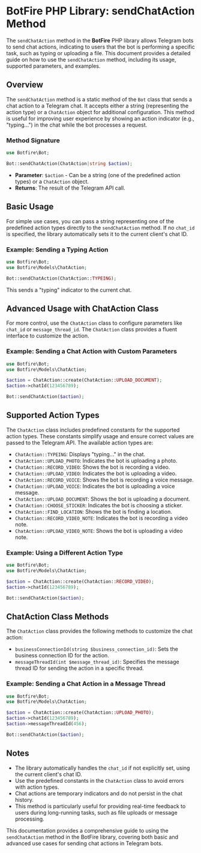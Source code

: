 # BotFire PHP Library: sendChatAction Method

The `sendChatAction` method in the **BotFire** PHP library allows Telegram bots to send chat actions, indicating to users that the bot is performing a specific task, such as typing or uploading a file. This document provides a detailed guide on how to use the `sendChatAction` method, including its usage, supported parameters, and examples.

## Overview

The `sendChatAction` method is a static method of the `Bot` class that sends a chat action to a Telegram chat. It accepts either a string (representing the action type) or a `ChatAction` object for additional configuration. This method is useful for improving user experience by showing an action indicator (e.g., "typing...") in the chat while the bot processes a request.

### Method Signature

```php
use Botfire\Bot;

Bot::sendChatAction(ChatAction|string $action);
```

- **Parameter**: `$action` - Can be a string (one of the predefined action types) or a `ChatAction` object.
- **Returns**: The result of the Telegram API call.

## Basic Usage

For simple use cases, you can pass a string representing one of the predefined action types directly to the `sendChatAction` method. If no `chat_id` is specified, the library automatically sets it to the current client's chat ID.

### Example: Sending a Typing Action

```php
use Botfire\Bot;
use Botfire\Models\ChatAction;

Bot::sendChatAction(ChatAction::TYPEING);
```

This sends a "typing" indicator to the current chat.

## Advanced Usage with ChatAction Class

For more control, use the `ChatAction` class to configure parameters like `chat_id` or `message_thread_id`. The `ChatAction` class provides a fluent interface to customize the action.

### Example: Sending a Chat Action with Custom Parameters

```php
use Botfire\Bot;
use Botfire\Models\ChatAction;

$action = ChatAction::create(ChatAction::UPLOAD_DOCUMENT);
$action->chatId(123456789);

Bot::sendChatAction($action);
```

## Supported Action Types

The `ChatAction` class includes predefined constants for the supported action types. These constants simplify usage and ensure correct values are passed to the Telegram API. The available action types are:

- `ChatAction::TYPEING`: Displays "typing..." in the chat.
- `ChatAction::UPLOAD_PHOTO`: Indicates the bot is uploading a photo.
- `ChatAction::RECORD_VIDEO`: Shows the bot is recording a video.
- `ChatAction::UPLOAD_VIDEO`: Indicates the bot is uploading a video.
- `ChatAction::RECORD_VOICE`: Shows the bot is recording a voice message.
- `ChatAction::UPLOAD_VOICE`: Indicates the bot is uploading a voice message.
- `ChatAction::UPLOAD_DOCUMENT`: Shows the bot is uploading a document.
- `ChatAction::CHOOSE_STICKER`: Indicates the bot is choosing a sticker.
- `ChatAction::FIND_LOCATION`: Shows the bot is finding a location.
- `ChatAction::RECORD_VIDEO_NOTE`: Indicates the bot is recording a video note.
- `ChatAction::UPLOAD_VIDEO_NOTE`: Shows the bot is uploading a video note.

### Example: Using a Different Action Type

```php
use Botfire\Bot;
use Botfire\Models\ChatAction;

$action = ChatAction::create(ChatAction::RECORD_VIDEO);
$action->chatId(123456789);

Bot::sendChatAction($action);
```

## ChatAction Class Methods

The `ChatAction` class provides the following methods to customize the chat action:

- `businessConnectionId(string $business_connection_id)`: Sets the business connection ID for the action.
- `messageThreadId(int $message_thread_id)`: Specifies the message thread ID for sending the action in a specific thread.

### Example: Sending a Chat Action in a Message Thread

```php
use Botfire\Bot;
use Botfire\Models\ChatAction;

$action = ChatAction::create(ChatAction::UPLOAD_PHOTO);
$action->chatId(123456789);
$action->messageThreadId(456);

Bot::sendChatAction($action);
```

## Notes

- The library automatically handles the `chat_id` if not explicitly set, using the current client's chat ID.
- Use the predefined constants in the `ChatAction` class to avoid errors with action types.
- Chat actions are temporary indicators and do not persist in the chat history.
- This method is particularly useful for providing real-time feedback to users during long-running tasks, such as file uploads or message processing.

This documentation provides a comprehensive guide to using the `sendChatAction` method in the BotFire library, covering both basic and advanced use cases for sending chat actions in Telegram bots.